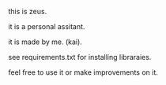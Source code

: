 this is zeus.

it is a personal assitant.

it is made by me. (kai).

see requirements.txt for installing libraraies.

feel free to use it or make improvements on it.
